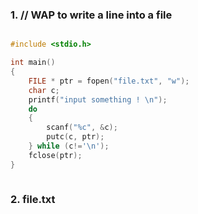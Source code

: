### 1. // WAP to write a line into a file
```c

#include <stdio.h>

int main() 
{
    FILE * ptr = fopen("file.txt", "w");
    char c;
    printf("input something ! \n");
    do
    {
        scanf("%c", &c);
        putc(c, ptr);
    } while (c!='\n');
    fclose(ptr);
}
    
```

### 2. file.txt


